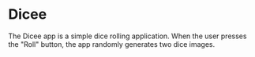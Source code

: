# Dicee
 The Dicee app is a simple dice rolling application. When the user presses the "Roll" button, the app randomly generates two dice images. 
